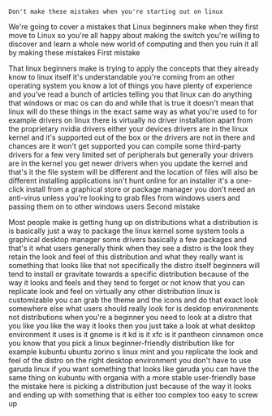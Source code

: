 	Don't make these mistakes when you're starting out on linux
	


We're going to cover a mistakes that Linux beginners make when they first move to Linux so you're all happy about making the switch you're willing to discover and learn a whole new world of computing and then you ruin it all by making these mistakes
First mistake

That linux beginners make is trying to apply the concepts that they already know to linux itself it's understandable you're coming from an other operating system you know a lot of things you have plenty of experience and you've read a bunch of articles telling you that linux can do anything that windows or mac os can do and while that is true it doesn't mean that linux will do these things in the exact same way as what you're used to for example drivers on linux there is virtually no driver installation apart from the proprietary nvidia drivers either your devices drivers are in the linux kernel and it's supported out of the box or the drivers are not in there and chances are it won't get supported you can compile some third-party drivers for a few very limited set of peripherals but generally your drivers are in the kernel you get newer drivers when you update the kernel and that's it the file system will be different and the location of files will also be different installing applications isn't hunt online for an installer it's a one-click install from a graphical store or package manager you don't need an anti-virus unless you're looking to grab files from windows users and passing them on to other windows users
Second mistake

Most people make is getting hung up on distributions what a distribution is is basically just a way to package the linux kernel some system tools a graphical desktop manager some drivers basically a few packages and that's it what users generally think when they see a distro is the look they retain the look and feel of this distribution and what they really want is something that looks like that not specifically the distro itself beginners will tend to install or gravitate towards a specific distribution because of the way it looks and feels and they tend to forget or not know that you can replicate look and feel on virtually any other distribution linux is customizable you can grab the theme and the icons and do that exact look somewhere else what users should really look for is desktop environments not distributions when you're a beginner you need to look at a distro that you like you like the way it looks then you just take a look at what desktop environment it uses is it gnome is it kd is it xfc is it pantheon cinnamon once you know that you pick a linux beginner-friendly distribution like for example kubuntu ubuntu zorino s linux mint and you replicate the look and feel of the distro on the right desktop environment you don't have to use garuda linux if you want something that looks like garuda you can have the same thing on kubuntu with organia with a more stable user-friendly base the mistake here is picking a distribution just because of the way it looks and ending up with something that is either too complex too easy to screw up
